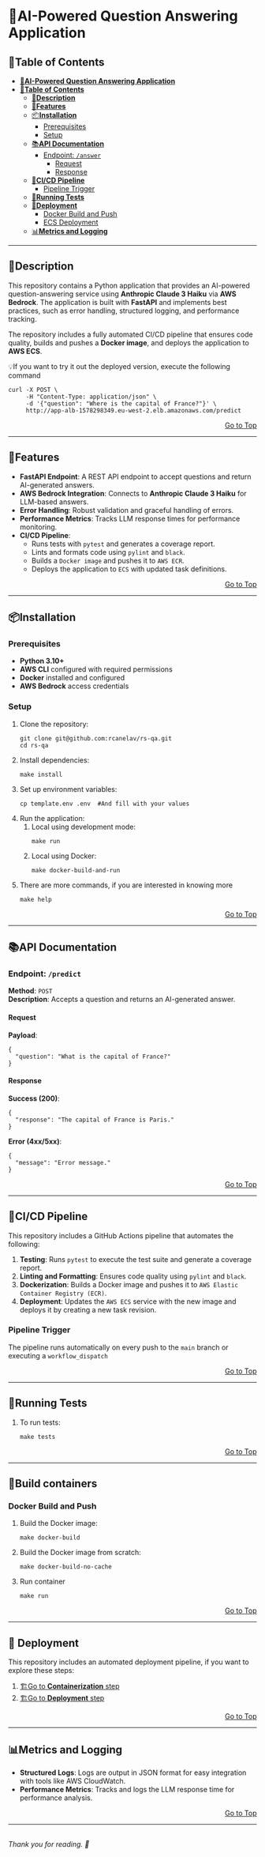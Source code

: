 <h1 id="ai-powered-question-answering-application">🏡AI-Powered Question Answering Application</h1>

<h2 id="table-of-contents">📙<strong>Table of Contents</strong></h2>
<ul>
    <li><a href="#ai-powered-question-answering-application"><strong>🏡AI-Powered Question Answering Application</strong></a></li>
    <li><a href="#table-of-contents">📙<strong>Table of Contents</strong></a>
        <ul>
            <li><a href="#description">🏡<strong>Description</strong></a></li>
            <li><a href="#features">📗<strong>Features</strong></a></li>
            <li><a href="#installation">📦<strong>Installation</strong></a>
                <ul>
                    <li><a href="#prerequisites">Prerequisites</a></li>
                    <li><a href="#setup">Setup</a></li>
                </ul>
            </li>
            <li><a href="#api-documentation">📚<strong>API Documentation</strong></a>
                <ul>
                    <li><a href="#endpoint-answer">Endpoint: <code>/answer</code></a>
                        <ul>
                            <li><a href="#request">Request</a></li>
                            <li><a href="#response">Response</a></li>
                        </ul>
                    </li>
                </ul>
            </li>
            <li><a href="#cicd-pipeline">🔄<strong>CI/CD Pipeline</strong></a>
                <ul>
                    <li><a href="#pipeline-trigger">Pipeline Trigger</a></li>
                </ul>
            </li>
            <li><a href="#running-tests">🧪<strong>Running Tests</strong></a></li>
            <li><a href="#deployment">🚀<strong>Deployment</strong></a>
                <ul>
                    <li><a href="#docker-build-and-push">Docker Build and Push</a></li>
                    <li><a href="#ecs-deployment">ECS Deployment</a></li>
                </ul>
            </li>
            <li><a href="#metrics-and-logging">📊<strong>Metrics and Logging</strong></a></li>
        </ul>
    </li>
</ul>

<hr>

<h2 id="description">🏡<strong>Description</strong></h2>
<p>This repository contains a Python application that provides an AI-powered question-answering service using <strong>Anthropic Claude 3 Haiku</strong> via <strong>AWS Bedrock</strong>. The application is built with <strong>FastAPI</strong> and implements best practices, such as error handling, structured logging, and performance tracking.</p>

<p>The repository includes a fully automated CI/CD pipeline that ensures code quality, builds and pushes a <strong>Docker image</strong>, and deploys the application to <strong>AWS ECS</strong>.</p>

<p>💡If you want to try it out the deployed version, execute the following command</p>
<pre><code>curl -X POST \
     -H "Content-Type: application/json" \
     -d '{"question": "Where is the capital of France?"}' \
     http://app-alb-1578298349.eu-west-2.elb.amazonaws.com/predict
</code></pre>

<div style="text-align: right;">
  <a href="#table-of-contents">Go to Top</a>
</div>

<hr>

<h2 id="features">📗<strong>Features</strong></h2>
<ul>
    <li><strong>FastAPI Endpoint</strong>: A REST API endpoint to accept questions and return AI-generated answers.</li>
    <li><strong>AWS Bedrock Integration</strong>: Connects to <strong>Anthropic Claude 3 Haiku</strong> for LLM-based answers.</li>
    <li><strong>Error Handling</strong>: Robust validation and graceful handling of errors.</li>
    <li><strong>Performance Metrics</strong>: Tracks LLM response times for performance monitoring.</li>
    <li><strong>CI/CD Pipeline</strong>:
        <ul>
            <li>Runs tests with <code>pytest</code> and generates a coverage report.</li>
            <li>Lints and formats code using <code>pylint</code> and <code>black</code>.</li>
            <li>Builds a <code>Docker image</code> and pushes it to <code>AWS ECR</code>.</li>
            <li>Deploys the application to <code>ECS</code> with updated task definitions.</li>
        </ul>
    </li>
</ul>

<div style="text-align: right;">
  <a href="#table-of-contents">Go to Top</a>
</div>

<hr>

<h2 id="installation">📦<strong>Installation</strong></h2>

<h3 id="prerequisites">Prerequisites</h3>
<ul>
    <li><strong>Python 3.10+</strong></li>
    <li><strong>AWS CLI</strong> configured with required permissions</li>
    <li><strong>Docker</strong> installed and configured</li>
    <li><strong>AWS Bedrock</strong> access credentials</li>
</ul>

<h3 id="setup">Setup</h3>
<ol>
    <li>Clone the repository:
        <pre><code>git clone git@github.com:rcanelav/rs-qa.git
cd rs-qa</code></pre>
    </li>
    <li>Install dependencies:
        <pre><code>make install</code></pre>
    </li>
    <li>Set up environment variables:
        <pre><code>cp template.env .env  #And fill with your values</code></pre>
    </li>
    <li>Run the application:
        <ol>
            <li>Local using development mode:
                <pre><code>make run</code></pre>
            </li>
            <li>Local using Docker:
                <pre><code>make docker-build-and-run</code></pre>
            </li>
        </ol>
    </li>
    <li>There are more commands, if you are interested in knowing more
        <pre><code>make help</code></pre>
    </li>
</ol>

<div style="text-align: right;">
  <a href="#table-of-contents">Go to Top</a>
</div>

<hr>

<h2 id="api-documentation">📚<strong>API Documentation</strong></h2>

<h3 id="endpoint-answer">Endpoint: <code>/predict</code></h3>

<p><strong>Method</strong>: <code>POST</code><br>
<strong>Description</strong>: Accepts a question and returns an AI-generated answer.</p>

<h4 id="request">Request</h4>
<p><strong>Payload</strong>:</p>
<pre><code>{
  "question": "What is the capital of France?"
}
</code></pre>

<h4 id="response">Response</h4>
<p><strong>Success (200)</strong>:</p>
<pre><code>{
  "response": "The capital of France is Paris."
}
</code></pre>
<p><strong>Error (4xx/5xx)</strong>:</p>
<pre><code>{
  "message": "Error message."
}
</code></pre>

<div style="text-align: right;">
  <a href="#table-of-contents">Go to Top</a>
</div>
<hr>

<h2 id="cicd-pipeline">🔄<strong>CI/CD Pipeline</strong></h2>

<p>This repository includes a GitHub Actions pipeline that automates the following:</p>
<ol>
    <li><strong>Testing</strong>: Runs <code>pytest</code> to execute the test suite and generate a coverage report.</li>
    <li><strong>Linting and Formatting</strong>: Ensures code quality using <code>pylint</code> and <code>black</code>.</li>
    <li><strong>Dockerization</strong>: Builds a Docker image and pushes it to <code>AWS Elastic Container Registry (ECR)</code>.</li>
    <li><strong>Deployment</strong>: Updates the <code>AWS ECS</code> service with the new image and deploys it by creating a new task revision.</li>
</ol>

<h3 id="pipeline-trigger">Pipeline Trigger</h3>
<p>The pipeline runs automatically on every push to the <code>main</code> branch or executing a <code>workflow_dispatch</code></p>

<div style="text-align: right;">
  <a href="#table-of-contents">Go to Top</a>
</div>

<hr>

<h2 id="running-tests">🧪<strong>Running Tests</strong></h2>

<ol>
    <li>To run tests:
        <pre><code>make tests</code></pre>
    </li>
</ol>

<div style="text-align: right;">
  <a href="#table-of-contents">Go to Top</a>
</div>
<hr>

<h2 id="deployment">🚀<strong>Build containers</strong></h2>

<h3 id="docker-build-and-push">Docker Build and Push</h3>
<ol>
    <li>Build the Docker image:
        <pre><code>make docker-build</code></pre>
    </li>
    <li>Build the Docker image from scratch:
        <pre><code>make docker-build-no-cache</code></pre>
    </li>
    <li>Run container
        <pre><code>make run</code></pre>
    </li>
</ol>

<div style="text-align: right;">
  <a href="#table-of-contents">Go to Top</a>
</div>

<hr>

<h2 id="ecs-deployment">🚀 <strong>Deployment</strong></h2>

<p>This repository includes an automated deployment pipeline, if you want to explore these steps:</p>
  <ol>
    <li><a href="./.github/workflows/_deploy.yml#L39">🏗️Go to <strong>Containerization</strong> step</a></li>
  <li><a href="./.github/workflows/_deploy.yml#L64">🏗️Go to <strong>Deployment</strong> step</a></li>
  </ol>

<div style="text-align: right;">
  <a href="#table-of-contents">Go to Top</a>
</div>

<hr>

<h2 id="metrics-and-logging">📊<strong>Metrics and Logging</strong></h2>

<ul>
    <li><strong>Structured Logs</strong>: Logs are output in JSON format for easy integration with tools like AWS CloudWatch.</li>
    <li><strong>Performance Metrics</strong>: Tracks and logs the LLM response time for performance analysis.</li>
</ul>
<div style="text-align: right;">
  <a href="#table-of-contents">Go to Top</a>
</div>


<hr>
<br>
<i>Thank you for reading. 🚀</i>
